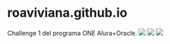 # roaviviana.github.io
Challenge 1 del programa ONE Alura+Oracle.
![](https://github.com/RoaViviana/roaviviana.github.io/blob/main/imagenes/Vector.png)
![](https://github.com/RoaViviana/roaviviana.github.io/blob/main/imagenes/Vector2.png)
![](https://github.com/RoaViviana/roaviviana.github.io/blob/main/imagenes/giphy2.gif)
